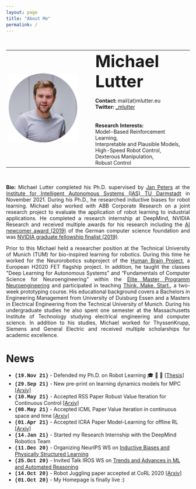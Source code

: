 ```yaml
---
layout: page
title: "About Me"
permalink: /
---
```

<br>
 <table style="width:100%">
  <tr>
    <td><img src="images/Michael_Lutter_circle.png" alt="drawing" width="350"/></td>
    <td style='text-align: left;;vertical-align: text-top;padding-left:3em'>
    <b><span style="font-size:12mm">Michael Lutter</span></b><br><br>
    <b>Contact:</b> mail(at)mlutter.eu <br>
    <b>Twitter:</b> <a href="https://twitter.com/_mlutter">_mlutter</a> <br><br>
    <br> 
    <b>Research Interests:</b> 
    <br>Model-Based Reinforcement Learning, 
    <br>Interpretable and Plausible Models, 
    <br>High-Speed Robot Control,
    <br>Dexterous Manipulation,
    <br>Robust Control
    </td>
  </tr>
</table> 
<br>
<p style='text-align: justify;'> 
<b>Bio:</b> Michael Lutter completed his Ph.D. supervised by <a href="https://www.ias.informatik.tu-darmstadt.de/Team/JanPeters">Jan Peters</a> 
at the <a href="https://www.ias.informatik.tu-darmstadt.de/">Institute for Intelligent 
Autonomous Systems (IAS) TU Darmstadt</a> in November 2021. During his Ph.D., he researched inductive biases for robot
learning. Michael also worked with ABB Corporate Research on a joint research project
to evaluate the application of robot learning to industrial applications. He completed a research internship at DeepMind, NVIDIA Research
and received multiple awards for his research including the 
<a href="https://ki50.de/ki-newcomer/">AI newcomer award (2019)</a>  
of the German computer science foundation and  was 
<a href="https://blogs.nvidia.com/blog/2020/02/17/nvidia-phd-fellowships-gpu-computing-research/">NVIDIA graduate fellowship finalist (2019)</a>.     
</p>

<p style='text-align: justify;'>
Prior to this Michael held a researcher position at the Technical University of Munich (TUM) for bio-inspired learning 
for robotics. During this time he worked for the Neurorobotics subproject of the 
<a href="https://www.humanbrainproject.eu/en/">Human Brain Project</a>, a European H2020 FET flagship project. In 
addition, he taught the classes "Deep Learning for Autonomous Systems” and  “Fundamentals of Computer Science for 
Neuroengineering” within the <a href="http://www.msne.ei.tum.de/en/home/">Elite Master Programm Neuroengineering</a> 
and participated in teaching <a href="https://www.thinkmakestart.com/">Think. Make. Start.</a>, a two-week prototyping course. 
His educational background covers a Bachelors in Engineering Management from University of Duisburg Essen and a Masters 
in Electrical Engineering from the Technical University of Munich. During his undergraduate studies he also spent one 
semester at the Massachusetts Institute of Technology studying electrical engineering and computer science. In addition 
to his studies, Michael worked for ThyssenKrupp, Siemens and General Electric and received multiple scholarships for 
academic excellence.
</p>

# News
* <span style="font-family:'Courier New', monospace"><b>(19.Nov 21)</b></span> - Defended my Ph.D. on Robot Learning :mortar_board: :tada: :robot: <a href="https://tuprints.ulb.tu-darmstadt.de/20048/1/Phd_Thesis_Michael_Lutter.pdf">[Thesis]</a>
* <span style="font-family:'Courier New', monospace"><b>(29.Sep 21)</b></span> - New pre-print on learning dynamics models for MPC <a href="https://arxiv.org/pdf/2109.14311.pdf">[Arxiv]</a>
* <span style="font-family:'Courier New', monospace"><b>(10.May 21)</b></span> - Accepted RSS Paper Robust Value Iteration for Continuous Control <a href="https://arxiv.org/pdf/2105.12189.pdf">[Arxiv]</a>
* <span style="font-family:'Courier New', monospace"><b>(08.May 21)</b></span> - Accepted ICML Paper Value Iteration in continuous space and time <a href="https://arxiv.org/pdf/2105.04682.pdf">[Arxiv]</a>
* <span style="font-family:'Courier New', monospace"><b>(01.Apr 21)</b></span> - Accepted ICRA Paper Model-Learning for offline RL <a href="https://arxiv.org/abs/2011.01734">[Arxiv]</a>
* <span style="font-family:'Courier New', monospace"><b>(14.Jan 21)</b></span> - Started my Research Internship with the DeepMind Robotics Team
* <span style="font-family:'Courier New', monospace"><b>(11.Dec 20)</b></span> - Organizing NeurIPS WS on <a href="https://inductive-biases.github.io/">Inductive Biases and Physically Structured Learning</a>
* <span style="font-family:'Courier New', monospace"><b>(25.Oct 20)</b></span> - Invited Talk IROS WS on <a href="http://www.iros-ar2020.lissi.fr/doku.php/start">Trends and Advances in ML and Automated Reasoning</a>
* <span style="font-family:'Courier New', monospace"><b>(14.Oct 20)</b></span> - Robot Juggling paper accepted at CoRL 2020  <a href="https://arxiv.org/abs/2010.13483">[Arxiv]</a>
* <span style="font-family:'Courier New', monospace"><b>(01.Oct 20)</b></span> - My Homepage is finally live :)






